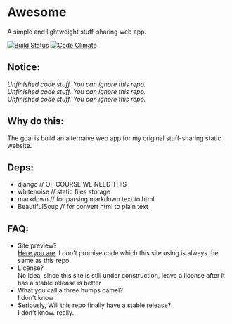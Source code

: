 # Awesome
A simple and lightweight stuff-sharing web app.

[![Build Status](https://travis-ci.org/BearKidsTeam/Awesome.svg?branch=master)](https://travis-ci.org/BearKidsTeam/Awesome)
[![Code Climate](https://codeclimate.com/github/BearKidsTeam/Awesome/badges/gpa.svg)](https://codeclimate.com/github/BearKidsTeam/Awesome/badges)

Notice:
---
_Unfinished code stuff. You can ignore this repo._  
_Unfinished code stuff. You can ignore this repo._  
_Unfinished code stuff. You can ignore this repo._


Why do this:
---
The goal is build an alternaive web app for my original stuff-sharing static website.

Deps:
---
 - django // OF COURSE WE NEED THIS
 - whitenoise // static files storage
 - markdown // for parsing markdown text to html
 - BeautifulSoup // for convert html to plain text

FAQ:
---
 - Site preview?  
 [Here you are](http://blumia.pythonanywhere.com/). I don't promise code which this site using is always the same as this repo
 - License?  
 No idea, since this site is still under construction, leave a license after it has a stable release is better
 - What you call a three humps camel?  
 I don't know
 - Seriously, Will this repo finally have a stable release?  
 I don't know. really.
